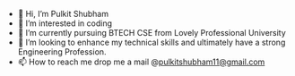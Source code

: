 - 👋 Hi, I’m Pulkit Shubham
- 👀 I’m interested in coding 
- 🌱 I’m currently pursuing BTECH CSE from Lovely Professional University
- 💞️ I’m looking to enhance my technical skills and ultimately have a strong Engineering Profession.
- 📫 How to reach me drop me a mail @pulkitshubham11@gmail.com

<!---
PulkitShubham/PulkitShubham is a ✨ special ✨ repository because its `README.md` (this file) appears on your GitHub profile.
You can click the Preview link to take a look at your changes.
--->
